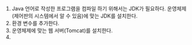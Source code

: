 1. Java 언어로 작성한 프로그램을 컴파일 하기 위해서는 JDK가 필요하다.
운영체제(제어판의 시스템에서 알 수 있음)에 맞는 JDK를 설치한다.
2. 환경 변수를 추가한다.
3. 운영체제에 맞는 웹 서버(Tomcat)를 설치한다.
4. 


<!--stackedit_data:
eyJoaXN0b3J5IjpbLTkzMTE0MjAwXX0=
-->